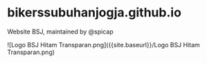 # bikerssubuhanjogja.github.io
Website BSJ, maintained by @spicap

![Logo BSJ Hitam Transparan.png]({{site.baseurl}}/Logo BSJ Hitam Transparan.png)
##


